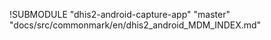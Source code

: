 !SUBMODULE "dhis2-android-capture-app" "master" "docs/src/commonmark/en/dhis2_android_MDM_INDEX.md"
